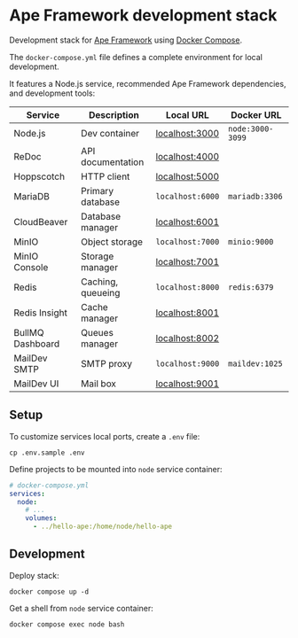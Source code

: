 # Ape Framework development stack

Development stack for [Ape Framework](https://github.com/ApeCommerce/ape-framework) using [Docker Compose](https://docs.docker.com/compose).

The `docker-compose.yml` file defines a complete environment for local development.

It features a Node.js service, recommended Ape Framework dependencies, and development tools:

| Service          | Description       | Local URL                               | Docker URL       |
| ---------------- | ----------------- | --------------------------------------- | ---------------- |
| Node.js          | Dev container     | [localhost:3000](http://localhost:3000) | `node:3000-3099` |
| ReDoc            | API documentation | [localhost:4000](http://localhost:4000) |                  |
| Hoppscotch       | HTTP client       | [localhost:5000](http://localhost:5000) |                  |
| MariaDB          | Primary database  | `localhost:6000`                        | `mariadb:3306`   |
| CloudBeaver      | Database manager  | [localhost:6001](http://localhost:6001) |                  |
| MinIO            | Object storage    | `localhost:7000`                        | `minio:9000`     |
| MinIO Console    | Storage manager   | [localhost:7001](http://localhost:7001) |                  |
| Redis            | Caching, queueing | `localhost:8000`                        | `redis:6379`     |
| Redis Insight    | Cache manager     | [localhost:8001](http://localhost:8001) |                  |
| BullMQ Dashboard | Queues manager    | [localhost:8002](http://localhost:8002) |                  |
| MailDev SMTP     | SMTP proxy        | `localhost:9000`                        | `maildev:1025`   |
| MailDev UI       | Mail box          | [localhost:9001](http://localhost:9001) |                  |

## Setup

To customize services local ports, create a `.env` file:

```
cp .env.sample .env
```

Define projects to be mounted into `node` service container:

```yml
# docker-compose.yml
services:
  node:
    # ...
    volumes:
      - ../hello-ape:/home/node/hello-ape
```

## Development

Deploy stack:

```
docker compose up -d
```

Get a shell from `node` service container:

```
docker compose exec node bash
```
